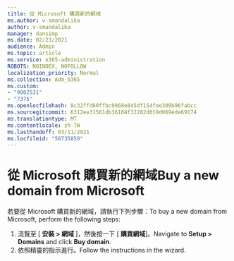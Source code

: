 ```yaml
---
title: 從 Microsoft 購買新的網域
ms.author: v-smandalika
author: v-smandalika
manager: dansimp
ms.date: 02/23/2021
audience: Admin
ms.topic: article
ms.service: o365-administration
ROBOTS: NOINDEX, NOFOLLOW
localization_priority: Normal
ms.collection: Adm_O365
ms.custom:
- "9002531"
- "7375"
ms.openlocfilehash: 8c32ffd60ffbc9868e845df154fee309b96fabcc
ms.sourcegitcommit: 6312ee31561db36104f32282d019d069ede69174
ms.translationtype: MT
ms.contentlocale: zh-TW
ms.lasthandoff: 03/11/2021
ms.locfileid: "50735850"
---
```

# <a name="buy-a-new-domain-from-microsoft"></a><span data-ttu-id="091ba-102">從 Microsoft 購買新的網域</span><span class="sxs-lookup"><span data-stu-id="091ba-102">Buy a new domain from Microsoft</span></span>

<span data-ttu-id="091ba-103">若要從 Microsoft 購買新的網域，請執行下列步驟：</span><span class="sxs-lookup"><span data-stu-id="091ba-103">To buy a new domain from Microsoft, perform the following steps:</span></span>

1. <span data-ttu-id="091ba-104">流覽至 [ **安裝 > 網域** ]，然後按一下 [ **購買網域**]。</span><span class="sxs-lookup"><span data-stu-id="091ba-104">Navigate to **Setup > Domains** and click **Buy domain**.</span></span> 
2. <span data-ttu-id="091ba-105">依照精靈的指示進行。</span><span class="sxs-lookup"><span data-stu-id="091ba-105">Follow the instructions in the wizard.</span></span>